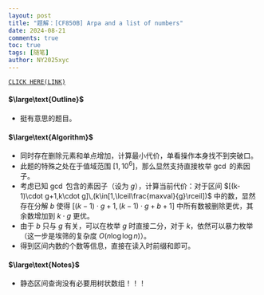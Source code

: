 ```yaml
---
layout: post
title: "题解：[CF850B] Arpa and a list of numbers"
date: 2024-08-21
comments: true
toc: true
tags: [随笔]
author: NY2025xyc
---
```


[`CLICK HERE(LINK)`](https://www.luogu.com.cn/problem/CF850B)

#### $\large\text{Outline}$

- 挺有意思的题目。

#### $\large\text{Algorithm}$

- 同时存在删除元素和单点增加，计算最小代价，单看操作本身找不到突破口。
- 此题的特殊之处在于值域范围 $[1,10^6]$，那么显然支持直接枚举 $\gcd$ 的素因子。
- 考虑已知 $\gcd$ 包含的素因子（设为 $g$），计算当前代价：对于区间 $[(k-1)\cdot g+1,k\cdot g]\,(k\in[1,\lceil\frac{maxval}{g}\rceil])$ 中的数，显然存在分解 $b$ 使得 $[(k-1)\cdot g+1,(k-1)\cdot g+b+1]$ 中所有数被删除更优，其余数增加到 $k\cdot g$ 更优。
- 由于 $b$ 只与 $g$ 有关，可以在枚举 $g$ 时直接二分，对于 $k$，依然可以暴力枚举（这一步是埃筛的复杂度 $O(n\log\log n)$）。
- 得到区间内数的个数等信息，直接在读入时前缀和即可。

#### $\large\text{Notes}$

- 静态区间查询没有必要用树状数组！！！
